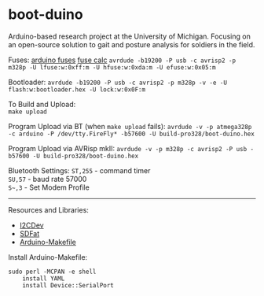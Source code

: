 boot-duino
==========

Arduino-based research project at the University of Michigan. Focusing on an open-source solution to gait and posture analysis for soldiers in the field.

Fuses: [arduino fuses](http://www.codingwithcody.com/2011/04/arduino-default-fuse-settings/) [fuse calc](http://www.engbedded.com/fusecalc/)
`avrdude -b19200 -P usb -c avrisp2 -p m328p -U lfuse:w:0xff:m -U hfuse:w:0xda:m -U efuse:w:0x05:m`

Bootloader:
`avrdude -b19200 -P usb -c avrisp2 -p m328p -v -e -U flash:w:bootloader.hex -U lock:w:0x0F:m`

To Build and Upload:  
`make upload`

Program Upload via BT (when `make upload` fails):
`avrdude -v -p atmega328p -c arduino -P /dev/tty.FireFly* -b57600 -U build-pro328/boot-duino.hex`

Program Upload via AVRisp mkII:
`avrdude -v -p m328p -c avrisp2 -P usb -b57600 -U build-pro328/boot-duino.hex`

Bluetooth Settings:
`ST,255` 	- command timer  
`SU,57` 	- baud rate 57000  
`S~,3` 		- Set Modem Profile   

----

Resources and Libraries:
 
- [I2CDev](https://github.com/jrowberg/i2cdevlib)
- [SDFat](http://code.google.com/p/sdfatlib/downloads/list)
- [Arduino-Makefile](https://github.com/mjoldfield/Arduino-Makefile)

Install Arduino-Makefile:  

```
sudo perl -MCPAN -e shell
	install YAML
	install Device::SerialPort
```
